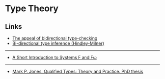# Type Theory

## Links

- [The appeal of bidirectional type-checking](https://www.haskellforall.com/2022/06/the-appeal-of-bidirectional-type.html)
- [Bi-directional type inference (Hindley-Milner)](https://eli.thegreenplace.net/2018/type-inference/)

---

- [A Short Introduction to Systems F and Fω](https://web.archive.org/web/20190819092245/http://babel.ls.fi.upm.es:80/~pablo/Papers/Notes/f-fw.pdf)

---

- [Mark P. Jones. Qualified Types: Theory and Practice. PhD thesis](https://www.cs.ox.ac.uk/files/3432/PRG106.pdf)
